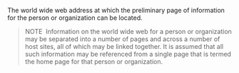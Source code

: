 The world wide web address at which the preliminary page of information for the person or organization can be located.

> NOTE&nbsp; Information on the world wide web for a person or organization may be separated into a number of pages and across a number of host sites, all of which may be linked together. It is assumed that all such information may be referenced from a single page that is termed the home page for that person or organization.

